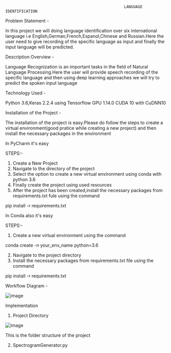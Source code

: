                                                         LANGUAGE IDENTIFICATION
 
 Problem Statement -
 
 In this project we will doing language identification over six international language i.e English,German,French,Espanol,Chinese and Russian.Here the user need to give
 recording of the specific language as input and finally the input language will be predicted.
 
 Description Overview -
 
 Language Recognization is an important tasks in the field of Natural Language Processing.Here the user will provide speech recording of the specific language and
 then using deep learning approaches we will try to predict the spoken input language
 
 
 Technology Used -
 
 Python 3.6,Keras 2.2.4 using Tensorflow GPU 1.14.0 CUDA 10 with CuDNN10
 
 Installation of the Project -
 
 The installation of the project is easy.Please do follow the steps to create a virtual environment(good pratice while creating a new project) and then install the    necessary packages in the environment
 
 In PyCharm it's easy
 
 STEPS:-
 1. Create a New Project 
 2. Navigate to the directory of the project
 3. Select the option to create a new virtual environment using conda with python 3.6
 4. Finally create the project using used resources
 5. After the project has been created,install the necessary packages from requirements.txt fule using the command
 
 pip install -r requirements.txt
 
 In Conda also it's easy
 
 STEPS:-
 1. Create a new virtual environment using the command 
 
 conda create -n your_env_name python=3.6
 
 2. Navigate to the project directory
 3. Install the necessary packages from requirements.txt file using the command 
 
 pip install -r requirements.txt
 
 Workflow Diagram - 
 
 ![image](https://user-images.githubusercontent.com/61505882/172393102-91dbc9fc-00e0-47fd-9329-45d269399f57.png)
 
 Implementation 

1. Project Directory

![image](https://user-images.githubusercontent.com/61505882/172393664-edc8bb43-b369-4d4e-ba3d-246724ff371b.png)

This is the folder structure of the project

2. SpectrogramGenerator.py




